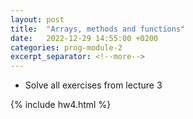 ```yaml
---
layout: post
title:  "Arrays, methods and functions"
date:   2022-12-29 14:55:00 +0200
categories: prog-module-2
excerpt_separator: <!--more-->
---
```

- Solve all exercises from lecture 3
<!--more-->
{% include hw4.html %}
